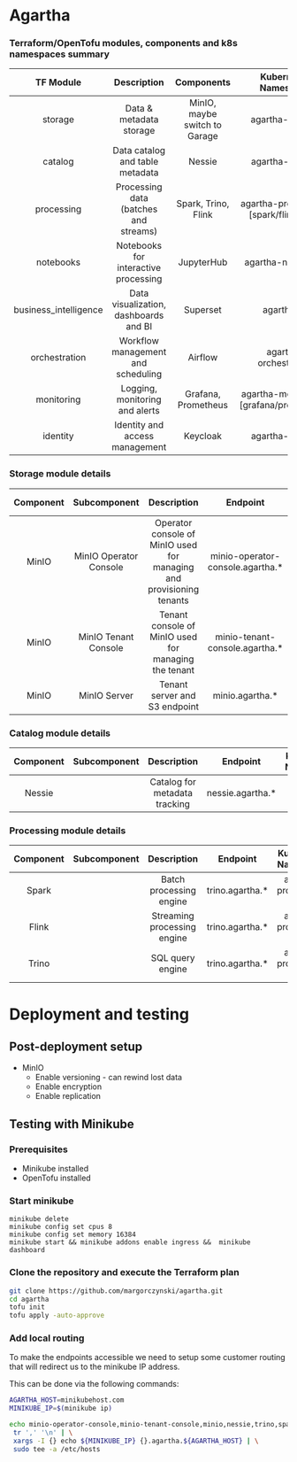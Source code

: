 # Agartha

### Terraform/OpenTofu modules, components and k8s namespaces summary
|TF Module|Description|Components|Kubernetes Namespace|
|:-:|:-:|:-:|:-:|
|storage | Data & metadata storage | MinIO, maybe switch to Garage|agartha-storage|
|catalog | Data catalog and table metadata | Nessie|agartha-catalog|
|processing | Processing data (batches and streams) | Spark, Trino, Flink|agartha-processing-[spark/flink/trino]|
|notebooks| Notebooks for interactive processing | JupyterHub|agartha-notebooks|
|business_intelligence| Data visualization, dashboards and BI| Superset|agartha-bi|
|orchestration| Workflow management and scheduling| Airflow|agartha-orchestration|
|monitoring| Logging, monitoring and alerts |Grafana, Prometheus|agartha-monitoring-[grafana/prometheus]|
|identity| Identity and access management |Keycloak| agartha-identity|

### Storage module details
|Component|Subcomponent|Description|Endpoint|Kubernetes Namespace|
|:-:|:-:|:-:|:-:|:-:|
|MinIO|MinIO Operator Console|Operator console of MinIO used for managing and provisioning tenants|minio-operator-console.agartha.*|agartha-storage|
|MinIO|MinIO Tenant Console|Tenant console of MinIO used for managing the tenant|minio-tenant-console.agartha.*|agartha-storage|
|MinIO|MinIO Server|Tenant server and S3 endpoint|minio.agartha.*|agartha-storage|

### Catalog module details
|Component|Subcomponent|Description|Endpoint|Kubernetes Namespace|
|:-:|:-:|:-:|:-:|:-:|
|Nessie||Catalog for metadata tracking|nessie.agartha.*|agartha-catalog|

### Processing module details
|Component|Subcomponent|Description|Endpoint|Kubernetes Namespace|
|:-:|:-:|:-:|:-:|:-:|
|Spark||Batch processing engine|trino.agartha.*|agartha-processing-spark|
|Flink||Streaming processing engine|trino.agartha.*|agartha-processing-flink|
|Trino||SQL query engine|trino.agartha.*|agartha-processing-trino|

# Deployment and testing

## Post-deployment setup

* MinIO
    * Enable versioning - can rewind lost data
    * Enable encryption
    * Enable replication

## Testing with Minikube

### Prerequisites

* Minikube installed
* OpenTofu installed

### Start minikube

```
minikube delete
minikube config set cpus 8
minikube config set memory 16384
minikube start && minikube addons enable ingress &&  minikube dashboard
```

### Clone the repository and execute the Terraform plan
```bash
git clone https://github.com/margorczynski/agartha.git
cd agartha
tofu init
tofu apply -auto-approve
```

### Add local routing
To make the endpoints accessible we need to setup some customer routing that will redirect us to the minikube IP address. 

This can be done via the following commands:
```bash
AGARTHA_HOST=minikubehost.com
MINIKUBE_IP=$(minikube ip)

echo minio-operator-console,minio-tenant-console,minio,nessie,trino,spark,flink | \
 tr ',' '\n' | \
 xargs -I {} echo ${MINIKUBE_IP} {}.agartha.${AGARTHA_HOST} | \
 sudo tee -a /etc/hosts
```